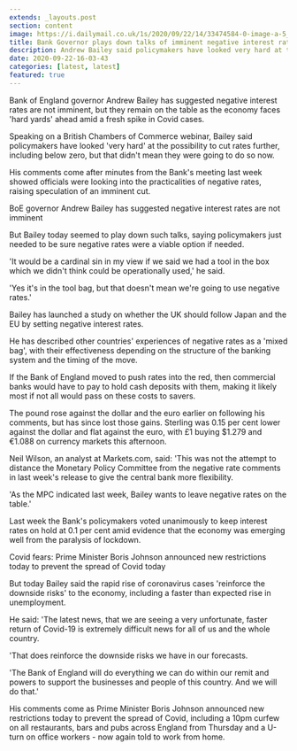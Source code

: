 ```yaml
---
extends: _layouts.post
section: content
image: https://i.dailymail.co.uk/1s/2020/09/22/14/33474584-0-image-a-5_1600781616781.jpg 
title: Bank Governor plays down talks of imminent negative interest rates 
description: Andrew Bailey said policymakers have looked very hard at the possibility to cut rates further, including below zero, but that didnt mean they were going to do so now. 
date: 2020-09-22-16-03-43 
categories: [latest, latest] 
featured: true 
--- 
```

Bank of England governor Andrew Bailey has suggested negative interest rates are not imminent, but they remain on the table as the economy faces 'hard yards' ahead amid a fresh spike in Covid cases.

Speaking on a British Chambers of Commerce webinar, Bailey said policymakers have looked 'very hard' at the possibility to cut rates further, including below zero, but that didn't mean they were going to do so now.

His comments come after minutes from the Bank's meeting last week showed officials were looking into the practicalities of negative rates, raising speculation of an imminent cut.

BoE governor Andrew Bailey has suggested negative interest rates are not imminent

But Bailey today seemed to play down such talks, saying policymakers just needed to be sure negative rates were a viable option if needed. 

'It would be a cardinal sin in my view if we said we had a tool in the box which we didn't think could be operationally used,' he said.

'Yes it's in the tool bag, but that doesn't mean we're going to use negative rates.'

Bailey has launched a study on whether the UK should follow Japan and the EU by setting negative interest rates. 

He has described other countries' experiences of negative rates as a 'mixed bag', with their effectiveness depending on the structure of the banking system and the timing of the move. 

If the Bank of England moved to push rates into the red, then commercial banks would have to pay to hold cash deposits with them, making it likely most if not all would pass on these costs to savers. 

The pound rose against the dollar and the euro earlier on following his comments, but has since lost those gains. Sterling was 0.15 per cent lower against the dollar and flat against the euro, with £1 buying $1.279 and €1.088 on currency markets this afternoon. 

Neil Wilson, an analyst at Markets.com, said: 'This was not the attempt to distance the Monetary Policy Committee from the negative rate comments in last week's release to give the central bank more flexibility. 

'As the MPC indicated last week, Bailey wants to leave negative rates on the table.'

Last week the Bank's policymakers voted unanimously to keep interest rates on hold at 0.1 per cent amid evidence that the economy was emerging well from the paralysis of lockdown. 

Covid fears: Prime Minister Boris Johnson announced new restrictions today to prevent the spread of Covid today

But today Bailey said the rapid rise of coronavirus cases 'reinforce the downside risks' to the economy, including a faster than expected rise in unemployment. 

He said: 'The latest news, that we are seeing a very unfortunate, faster return of Covid-19 is extremely difficult news for all of us and the whole country.

'That does reinforce the downside risks we have in our forecasts.

'The Bank of England will do everything we can do within our remit and powers to support the businesses and people of this country. And we will do that.' 

His comments come as Prime Minister Boris Johnson announced new restrictions today to prevent the spread of Covid, including a 10pm curfew on all restaurants, bars and pubs across England from Thursday and a U-turn on office workers - now again told to work from home.

